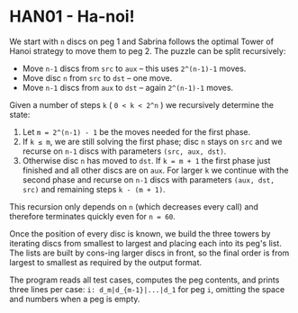 # HAN01 - Ha-noi!

We start with `n` discs on peg 1 and Sabrina follows the optimal Tower of Hanoi strategy to move them to peg 2. The puzzle can be split recursively:

* Move `n-1` discs from `src` to `aux` – this uses `2^(n-1)-1` moves.
* Move disc `n` from `src` to `dst` – one move.
* Move `n-1` discs from `aux` to `dst` – again `2^(n-1)-1` moves.

Given a number of steps `k` ( `0 < k < 2^n` ) we recursively determine the state:

1. Let `m = 2^(n-1) - 1` be the moves needed for the first phase.
2. If `k ≤ m`, we are still solving the first phase; disc `n` stays on `src` and we recurse on `n-1` discs with parameters `(src, aux, dst)`.
3. Otherwise disc `n` has moved to `dst`. If `k = m + 1` the first phase just finished and all other discs are on `aux`. For larger `k` we continue with the second phase and recurse on `n-1` discs with parameters `(aux, dst, src)` and remaining steps `k - (m + 1)`.

This recursion only depends on `n` (which decreases every call) and therefore terminates quickly even for `n = 60`.

Once the position of every disc is known, we build the three towers by iterating discs from smallest to largest and placing each into its peg's list. The lists are built by cons-ing larger discs in front, so the final order is from largest to smallest as required by the output format.

The program reads all test cases, computes the peg contents, and prints three lines per case:
`i: d_m|d_{m-1}|...|d_1` for peg `i`, omitting the space and numbers when a peg is empty.
